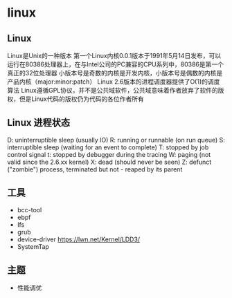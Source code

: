 # linux

## Linux
Linux是Unix的一种版本
第一个Linux内核0.0.1版本于1991年5月14日发布，可以运行在80386处理器上，在与Intel公司的PC兼容的CPU系列中，80386是第一个真正的32位处理器
小版本号是奇数的内核是开发内核，小版本号是偶数的内核是产品内核（major:minor:patch）
Linux 2.6版本的进程调度器提供了O(1)的调度算法
Linux遵循GPL协议，并不是公共域软件，公共域意味着作者放弃了软件的版权，但是Linux代码的版权仍为代码的各位作者所有

## Linux 进程状态
D: uninterruptible sleep (usually IO)
R: running or runnable (on run queue)
S: interruptible sleep (waiting for an event to complete)
T: stopped by job control signal
t: stopped by debugger during the tracing
W: paging (not valid since the 2.6.xx kernel)
X: dead (should never be seen)
Z: defunct ("zombie") process, terminated but not - reaped by its parent

## 工具
- bcc-tool
- ebpf
- lfs
- grub
- device-driver https://lwn.net/Kernel/LDD3/
- SystemTap

## 主题
- 性能调优